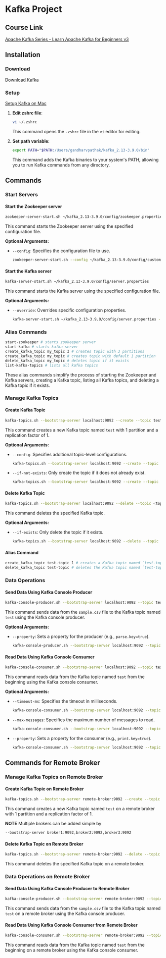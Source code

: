 # Kafka Project

## Course Link

[Apache Kafka Series - Learn Apache Kafka for Beginners v3](https://www.udemy.com/course/apache-kafka/?couponCode=ST1MT31025G3)

## Installation

### Download

[Download Kafka](https://kafka.apache.org/downloads)

### Setup

[Setup Kafka on Mac](https://learn.conduktor.io/kafka/how-to-install-apache-kafka-on-mac/)

1. **Edit zshrc file**:

    ```sh
    vi ~/.zshrc 
    ```

    This command opens the `.zshrc` file in the `vi` editor for editing.

2. **Set path variable**:

    ```sh
    export PATH="$PATH:/Users/gandharvpathak/kafka_2.13-3.9.0/bin"
    ```

    This command adds the Kafka binaries to your system's PATH, allowing you to run Kafka commands from any directory.

## Commands

### Start Servers

#### Start the Zookeeper server

```sh
zookeeper-server-start.sh ~/kafka_2.13-3.9.0/config/zookeeper.properties
```

This command starts the Zookeeper server using the specified configuration file.

**Optional Arguments:**

- `--config`: Specifies the configuration file to use.

    ```sh
    zookeeper-server-start.sh --config ~/kafka_2.13-3.9.0/config/custom_zookeeper.properties
    ```

#### Start the Kafka server

```sh
kafka-server-start.sh ~/kafka_2.13-3.9.0/config/server.properties
```

This command starts the Kafka server using the specified configuration file.

**Optional Arguments:**

- `--override`: Overrides specific configuration properties.

    ```sh
    kafka-server-start.sh ~/kafka_2.13-3.9.0/config/server.properties --override log.dirs=/tmp/kafka-logs
    ```

### Alias Commands

```sh
start-zookeeper # starts zookeeper server
start-kafka # starts kafka server
create_kafka_topic my_topic 3 # creates topic with 3 partitions
create_kafka_topic my_topic # creates topic with default 1 partition
delete_kafka_topic my_topic # deletes topic if it exists
list-kafka-topics # lists all kafka topics
```

These alias commands simplify the process of starting the Zookeeper and Kafka servers, creating a Kafka topic, listing all Kafka topics, and deleting a Kafka topic if it exists.

### Manage Kafka Topics

#### Create Kafka Topic

```sh
kafka-topics.sh --bootstrap-server localhost:9092 --create --topic test --partitions 1 --replication-factor 1
```

This command creates a new Kafka topic named `test` with 1 partition and a replication factor of 1.

**Optional Arguments:**

- `--config`: Specifies additional topic-level configurations.

    ```sh
    kafka-topics.sh --bootstrap-server localhost:9092 --create --topic test --partitions 1 --replication-factor 1 --config cleanup.policy=compact
    ```

- `--if-not-exists`: Only create the topic if it does not already exist.

    ```sh
    kafka-topics.sh --bootstrap-server localhost:9092 --create --topic test --partitions 1 --replication-factor 1 --if-not-exists
    ```

#### Delete Kafka Topic

```sh
kafka-topics.sh --bootstrap-server localhost:9092 --delete --topic <topic_name>
```

This command deletes the specified Kafka topic.

**Optional Arguments:**

- `--if-exists`: Only delete the topic if it exists.

    ```sh
    kafka-topics.sh --bootstrap-server localhost:9092 --delete --topic test --if-exists
    ```

#### Alias Command

```sh
create_kafka_topic test-topic 1 # creates a Kafka topic named `test-topic` with 1 partition
delete_kafka_topic test-topic # deletes the Kafka topic named `test-topic` if it exists
```

### Data Operations

#### Send Data Using Kafka Console Producer

```sh
kafka-console-producer.sh --bootstrap-server localhost:9092 --topic test < /Users/gandharvpathak/workspace/kafka/kafka/sample.csv 
```

This command sends data from the `sample.csv` file to the Kafka topic named `test` using the Kafka console producer.

**Optional Arguments:**

- `--property`: Sets a property for the producer (e.g., `parse.key=true`).

    ```sh
    kafka-console-producer.sh --bootstrap-server localhost:9092 --topic test --property parse.key=true < /Users/gandharvpathak/workspace/kafka/kafka/sample.csv
    ```

#### Read Data Using Kafka Console Consumer

```sh
kafka-console-consumer.sh --bootstrap-server localhost:9092 --topic test --from-beginning
```

This command reads data from the Kafka topic named `test` from the beginning using the Kafka console consumer.

**Optional Arguments:**

- `--timeout-ms`: Specifies the timeout in milliseconds.

    ```sh
    kafka-console-consumer.sh --bootstrap-server localhost:9092 --topic test --from-beginning --timeout-ms 1000
    ```

- `--max-messages`: Specifies the maximum number of messages to read.

    ```sh
    kafka-console-consumer.sh --bootstrap-server localhost:9092 --topic test --from-beginning --max-messages 10
    ```

- `--property`: Sets a property for the consumer (e.g., `print.key=true`).

    ```sh
    kafka-console-consumer.sh --bootstrap-server localhost:9092 --topic test --from-beginning --property print.key=true
    ```

## Commands for Remote Broker

### Manage Kafka Topics on Remote Broker

#### Create Kafka Topic on Remote Broker

```sh
kafka-topics.sh --bootstrap-server remote-broker:9092 --create --topic test --partitions 1 --replication-factor 1
```

This command creates a new Kafka topic named `test` on a remote broker with 1 partition and a replication factor of 1.

**NOTE** Multiple brokers can be added simple by

``` sh
--bootstrap-server broker1:9092,broker2:9092,broker3:9092
```

#### Delete Kafka Topic on Remote Broker

```sh
kafka-topics.sh --bootstrap-server remote-broker:9092 --delete --topic <topic_name>
```

This command deletes the specified Kafka topic on a remote broker.

### Data Operations on Remote Broker

#### Send Data Using Kafka Console Producer to Remote Broker

```sh
kafka-console-producer.sh --bootstrap-server remote-broker:9092 --topic test < /Users/gandharvpathak/workspace/kafka/kafka/sample.csv 
```

This command sends data from the `sample.csv` file to the Kafka topic named `test` on a remote broker using the Kafka console producer.

#### Read Data Using Kafka Console Consumer from Remote Broker

```sh
kafka-console-consumer.sh --bootstrap-server remote-broker:9092 --topic test --from-beginning
```

This command reads data from the Kafka topic named `test` from the beginning on a remote broker using the Kafka console consumer.
